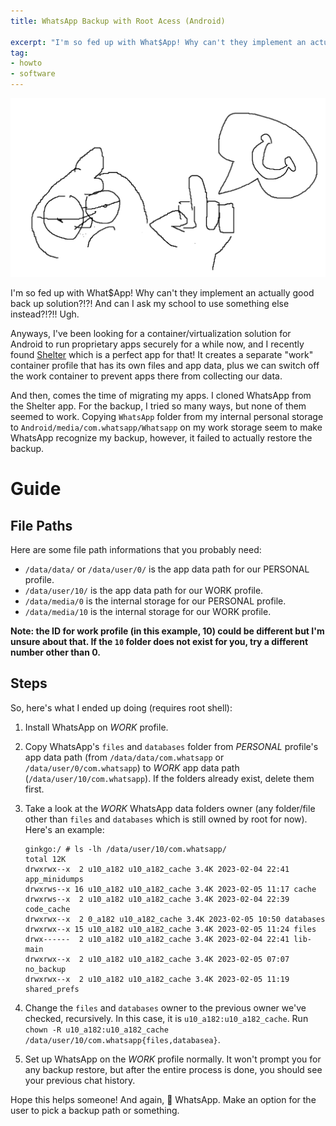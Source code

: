 ```yaml
---
title: WhatsApp Backup with Root Acess (Android)

excerpt: "I'm so fed up with What$App! Why can't they implement an actually good back up solution?!?! And I can ask my school to use something else instead?!?!! Ugh."
tag:
- howto
- software
---
```


![f\*ck whatsapp](/blog/image/whatsapp.png)

I'm so fed up with What$App! Why can't they implement an actually good back up solution?!?! And can I ask my school to use something else instead?!?!! Ugh.

Anyways, I've been looking for a container/virtualization solution for Android to run proprietary apps securely for a while now, and I recently found [Shelter](https://github.com/PeterCxy/Shelter) which is a perfect app for that! It creates a separate "work" container profile that has its own files and app data, plus we can switch off the work container to prevent apps there from collecting our data.

And then, comes the time of migrating my apps. I cloned WhatsApp from the Shelter app. For the backup, I tried so many ways, but none of them seemed to work. Copying `WhatsApp` folder from my internal personal storage to `Android/media/com.whatsapp/Whatsapp` on my work storage seem to make WhatsApp recognize my backup, however, it failed to actually restore the backup.

# Guide
## File Paths
Here are some file path informations that you probably need:
- `/data/data/` or `/data/user/0/` is the app data path for our PERSONAL profile.
- `/data/user/10/` is the app data path for our WORK profile.
- `/data/media/0` is the internal storage for our PERSONAL profile.
- `/data/media/10` is the internal storage for our WORK profile.

**Note: the ID for work profile (in this example, 10) could be different but I'm unsure about that. If the `10` folder does not exist for you, try a different number other than 0.**

## Steps
So, here's what I ended up doing (requires root shell):

1. Install WhatsApp on *WORK* profile.
2. Copy WhatsApp's `files` and `databases` folder from *PERSONAL* profile's app data path (from `/data/data/com.whatsapp` or `/data/user/0/com.whatsapp`) to *WORK* app data path (`/data/user/10/com.whatsapp`). If the folders already exist, delete them first.
3. Take a look at the *WORK* WhatsApp data folders owner (any folder/file other than `files` and `databases` which is still owned by root for now). Here's an example:
    ```
    ginkgo:/ # ls -lh /data/user/10/com.whatsapp/
    total 12K
    drwxrwx--x  2 u10_a182 u10_a182_cache 3.4K 2023-02-04 22:41 app_minidumps
    drwxrws--x 16 u10_a182 u10_a182_cache 3.4K 2023-02-05 11:17 cache
    drwxrws--x  2 u10_a182 u10_a182_cache 3.4K 2023-02-04 22:39 code_cache
    drwxrwx--x  2 0_a182 u10_a182_cache 3.4K 2023-02-05 10:50 databases
    drwxrwx--x 15 u10_a182 u10_a182_cache 3.4K 2023-02-05 11:24 files
    drwx------  2 u10_a182 u10_a182_cache 3.4K 2023-02-04 22:41 lib-main
    drwxrwx--x  2 u10_a182 u10_a182_cache 3.4K 2023-02-05 07:07 no_backup
    drwxrwx--x  2 u10_a182 u10_a182_cache 3.4K 2023-02-05 11:19 shared_prefs

    ```

4. Change the `files` and `databases` owner to the previous owner we've checked, recursively. In this case, it is `u10_a182:u10_a182_cache`. Run `chown -R u10_a182:u10_a182_cache /data/user/10/com.whatsapp{files,databasea}`.
5. Set up WhatsApp on the *WORK* profile normally. It won't prompt you for any backup restore, but after the entire process is done, you should see your previous chat history.


Hope this helps someone! And again, 🖕 WhatsApp. Make an option for the user to pick a backup path or something.
